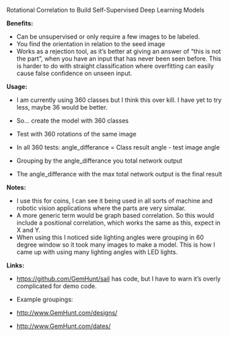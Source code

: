 Rotational Correlation to Build Self-Supervised Deep Learning Models
 
**Benefits:**
* Can be unsupervised or only require a few images to be labeled. 
* You find the orientation in relation to the seed image
* Works as a rejection tool, as it’s better at giving an answer of “this is not the part”, when you have an input that has never been seen before. This is harder to do with straight classification where overfitting can easily cause false confidence on unseen input. 
 
**Usage:**
* I am currently using 360 classes but I think this over kill. I have yet to try less, maybe 36 would be better. 
 
* So... create the model with 360 classes
* Test with 360 rotations of the same image
* In all 360 tests: angle_differance = Class result angle - test image angle 
* Grouping by the angle_differance you total network output
* The angle_differance with the max total network output is the final result
 
**Notes:**
* I use this for coins, I can see it being used in all sorts of machine and robotic vision applications where the parts are very simalar. 
* A more generic term would be graph based correlation. So this would include a positional correlation, which works the same as this, expect in X and Y. 
* When using this I noticed side lighting angles were grouping in 60 degree window so it took many images to make a model. This is how I came up with using many lighting angles with LED lights.
 
**Links:**
* https://github.com/GemHunt/sail has code, but I have to warn it’s overly complicated for demo code.
 
* Example groupings:
* http://www.GemHunt.com/designs/
* http://www.GemHunt.com/dates/
